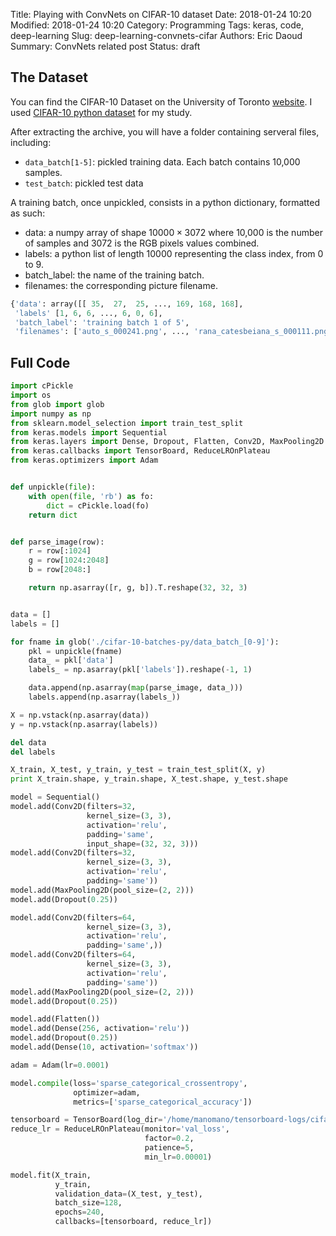 Title: Playing with ConvNets on CIFAR-10 dataset
Date: 2018-01-24 10:20
Modified: 2018-01-24 10:20
Category: Programming
Tags: keras, code, deep-learning
Slug: deep-learning-convnets-cifar
Authors: Eric Daoud
Summary: ConvNets related post
Status: draft

## The Dataset

You can find the CIFAR-10 Dataset on the University of Toronto [website](https://www.cs.toronto.edu/~kriz/cifar.html). I used [CIFAR-10 python dataset](https://www.cs.toronto.edu/~kriz/cifar-10-python.tar.gz) for my study.

After extracting the archive, you will have a folder containing serveral files, including:

 - `data_batch[1-5]`: pickled training data. Each batch contains 10,000 samples.
 - `test_batch`: pickled test data

A training batch, once unpickled, consists in a python dictionary, formatted as such:

 - data: a numpy array of shape $10000 \times 3072$ where 10,000 is the number of samples and 3072 is the RGB pixels values combined.
 - labels: a python list of length 10000 representing the class index, from 0 to 9.
 - batch\_label: the name of the training batch.
 - filenames: the corresponding picture filename.

``` python
{'data': array([[ 35,  27,  25, ..., 169, 168, 168],
 'labels' [1, 6, 6, ..., 6, 0, 6],
 'batch_label': 'training batch 1 of 5',
 'filenames': ['auto_s_000241.png', ..., 'rana_catesbeiana_s_000111.png']}
```


## Full Code

``` python
import cPickle
import os
from glob import glob
import numpy as np
from sklearn.model_selection import train_test_split
from keras.models import Sequential
from keras.layers import Dense, Dropout, Flatten, Conv2D, MaxPooling2D
from keras.callbacks import TensorBoard, ReduceLROnPlateau
from keras.optimizers import Adam


def unpickle(file):
    with open(file, 'rb') as fo:
        dict = cPickle.load(fo)
    return dict


def parse_image(row):
    r = row[:1024]
    g = row[1024:2048]
    b = row[2048:]

    return np.asarray([r, g, b]).T.reshape(32, 32, 3)


data = []
labels = []

for fname in glob('./cifar-10-batches-py/data_batch_[0-9]'):
    pkl = unpickle(fname)
    data_ = pkl['data']
    labels_ = np.asarray(pkl['labels']).reshape(-1, 1)

    data.append(np.asarray(map(parse_image, data_)))
    labels.append(np.asarray(labels_))

X = np.vstack(np.asarray(data))
y = np.vstack(np.asarray(labels))

del data
del labels

X_train, X_test, y_train, y_test = train_test_split(X, y)
print X_train.shape, y_train.shape, X_test.shape, y_test.shape

model = Sequential()
model.add(Conv2D(filters=32,
                 kernel_size=(3, 3),
                 activation='relu',
                 padding='same',
                 input_shape=(32, 32, 3)))
model.add(Conv2D(filters=32,
                 kernel_size=(3, 3),
                 activation='relu',
                 padding='same'))
model.add(MaxPooling2D(pool_size=(2, 2)))
model.add(Dropout(0.25))

model.add(Conv2D(filters=64,
                 kernel_size=(3, 3),
                 activation='relu',
                 padding='same',))
model.add(Conv2D(filters=64,
                 kernel_size=(3, 3),
                 activation='relu',
                 padding='same'))
model.add(MaxPooling2D(pool_size=(2, 2)))
model.add(Dropout(0.25))

model.add(Flatten())
model.add(Dense(256, activation='relu'))
model.add(Dropout(0.25))
model.add(Dense(10, activation='softmax'))

adam = Adam(lr=0.0001)

model.compile(loss='sparse_categorical_crossentropy',
              optimizer=adam,
              metrics=['sparse_categorical_accuracy'])

tensorboard = TensorBoard(log_dir='/home/manomano/tensorboard-logs/cifar-10')
reduce_lr = ReduceLROnPlateau(monitor='val_loss',
                              factor=0.2,
                              patience=5,
                              min_lr=0.00001)

model.fit(X_train,
          y_train,
          validation_data=(X_test, y_test),
          batch_size=128,
          epochs=240,
          callbacks=[tensorboard, reduce_lr])
```
